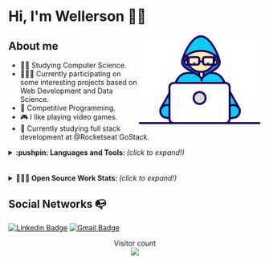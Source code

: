 # Hi, I'm Wellerson :man_technologist:

<img align="right" alt="GIF" src="https://github.com/WellersonPrenholato/WellersonPrenholato/blob/master/gifs/Developer.gif" />

## About me
- 👨‍🎓 Studying Computer Science.
- 👨🏻‍💻  Currently participating on some interesting projects based on Web Development and Data Science.
- :blue_heart: Competitive Programming.
- :video_game: I like playing video games.
- 🚀 Currently studying full stack development at @Rocketseat GoStack.

<details>
  <summary> <b>:pushpin: Languages and Tools: </b> <i>(click to expand!)</i> </summary>
  <br />

  <!-- ### Languages and Tools: -->
  <span title="C">
  <img align="left" alt="C" width="32px" src="https://raw.githubusercontent.com/WellersonPrenholato/WellersonPrenholato/master/icons/c.svg"/>
  </span>
  <span title="C plus plus">
  <img align="left" alt="C plus plus" width="32px" src="https://raw.githubusercontent.com/WellersonPrenholato/WellersonPrenholato/master/icons/cplusplus.svg"/>
  </span>
  <span title="Terminal">
  <img align="left" alt="Terminal" width="32px" src="https://raw.githubusercontent.com/WellersonPrenholato/WellersonPrenholato/master/icons/terminal.svg"/>
  </span>
  <span title="NodeJS">
  <img align="left" alt="NodeJS" width="32px" src="https://raw.githubusercontent.com/WellersonPrenholato/WellersonPrenholato/master/icons/nodejs.svg"/>
  </span>
  <span title="React">
  <img align="left" alt="React" width="32px" src="https://raw.githubusercontent.com/WellersonPrenholato/WellersonPrenholato/master/icons/react.svg"/>
  </span>
  <span title="Typescript">
  <img align="left" alt="Typescript" width="32px" src="https://raw.githubusercontent.com/WellersonPrenholato/WellersonPrenholato/master/icons/typescript.svg"/>
  </span>
  <span title="Javascript">
  <img align="left" alt="Javascript" width="32px" src="https://raw.githubusercontent.com/WellersonPrenholato/WellersonPrenholato/master/icons/javascript.svg"/>
  </span>
  <span title="HTML">
  <img align="left" alt="HTML" width="32px" src="https://raw.githubusercontent.com/WellersonPrenholato/WellersonPrenholato/master/icons/html.svg"/>
  </span>
  <span title="CSS">
  <img align="left" alt="CSS" width="32px" src="https://raw.githubusercontent.com/WellersonPrenholato/WellersonPrenholato/master/icons/css.svg"/>
  </span>
  <span title="Python">
  <img align="left" alt="Python" width="32px" src="https://raw.githubusercontent.com/WellersonPrenholato/WellersonPrenholato/master/icons/python.svg"/>
  </span>
  <span title="Git">
  <img align="left" alt="Git" width="32px" src="https://raw.githubusercontent.com/WellersonPrenholato/WellersonPrenholato/master/icons/git.svg"/>
  </span>
  <img src="https://devicons.github.io/devicon/devicon.git/icons/mysql/mysql-original-wordmark.svg" alt="mysql" width="40" height="40"/> 
  <!-- <span title="MySQL">
  <img align="left" alt="MySQL" width="32px" src ="https://raw.githubusercontent.com/WellersonPrenholato/WellersonPrenholato/master/icons/mysql.svg"/> 
  </span> -->
</details>

<br />
<br />

<details>
  <summary> <b> 👨🏻‍💻 Open Source Work Stats: </b> <i>(click to expand!)</i> </summary>
  <h3 align="center">Stats</h3>

<p width="100%">
  <img width="47%" align="left" src="https://github-readme-stats.vercel.app/api/top-langs/?username=Wellerson&layout=compact&hide=html" alt="Wellerson" />
  <img width="47%" align="right" src="https://github-readme-stats.vercel.app/api?username=Wellerson&show_icons=true" alt="Wellerson" />
</p>
</details>

## Social Networks :mailbox_with_no_mail:

<!---<a href="https://www.linkedin.com/in/wellersonprenholato/" target="_blank"><img src="https://img.shields.io/badge/LinkedIn-%230077B5.svg?&style=flat-square&logo=linkedin&logoColor=white" alt="LinkedIn"></a>
<a href="https://www.instagram.com/wellersonprenholato/" target="_blank"><img src="https://img.shields.io/badge/Instagram-%23E4405F.svg?&style=flat-square&logo=instagram&logoColor=white" alt="Instagram"></a>-->


[![Linkedin Badge](https://img.shields.io/badge/-LinkedIn-blue?style=flat-square&logo=Linkedin&logoColor=white&link=https://www.linkedin.com/in/wellersonprenholato/)](https://www.linkedin.com/in/wellersonprenholato/)
[![Gmail Badge](https://img.shields.io/badge/-Gmail-c14438?style=flat-square&logo=Gmail&logoColor=white&link=mailto:wellerson.prenholato@gmail.com)](mailto:wellerson.prenholato@gmail.com)

<p align="center"> 
  Visitor count<br>
  <img src="https://profile-counter.glitch.me/WellersonPrenholato/count.svg" />
</p>
